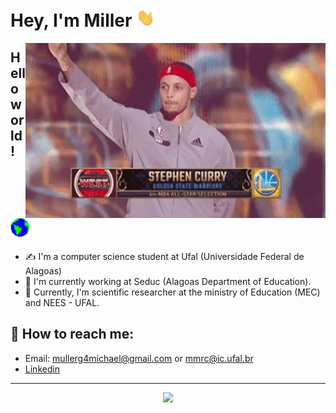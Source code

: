 # Hey, I'm Miller  <img src="assets/Hi.gif" width="30px">

<img align="right" src="./assets/giphy.gif" width="480" height="280" frameBorder="0" class="giphy-embed" allowFullScreen></img>


## Hello world! <img src="assets/Earth.gif" width="30px">

- ✍ I'm a computer science student at Ufal (Universidade Federal de Alagoas)
- :construction_worker: I'm currently working at Seduc (Alagoas Department of Education).
- :pencil: Currently, I'm scientific researcher at the ministry of Education (MEC) and NEES - UFAL.


## :mag_right: How to reach me: 

- Email: mullerg4michael@gmail.com or mmrc@ic.ufal.br
- [Linkedin](https://www.linkedin.com/in/michael-miller-0a6392144/)

<hr>

<div align="center">
    <img style="pading: 4%;" src="https://github-readme-stats.vercel.app/api?username=Miller202&show_icons=true&theme=dracula">
</div>


